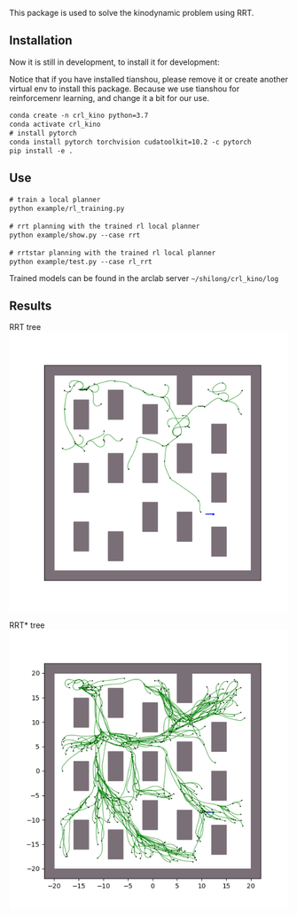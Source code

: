 This package is used to solve the kinodynamic problem using RRT.  

## Installation

Now it is still in development, to install it for development:

Notice that if you have installed tianshou, please remove it or create another virtual env to install this package. Because we use tianshou for reinforcemenr learning, and change it a bit for our use.

```
conda create -n crl_kino python=3.7 
conda activate crl_kino
# install pytorch
conda install pytorch torchvision cudatoolkit=10.2 -c pytorch
pip install -e .
```

## Use


```
# train a local planner
python example/rl_training.py

# rrt planning with the trained rl local planner
python example/show.py --case rrt

# rrtstar planning with the trained rl local planner
python example/test.py --case rl_rrt
```

Trained models can be found in the arclab server `~/shilong/crl_kino/log`

## Results

RRT tree
![path](/data/images/rrt_tree.png)

RRT* tree
![path](/data/images/rrtstar_tree.png)